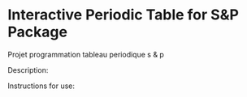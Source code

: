 # Interactive Periodic Table for S&P Package
Projet programmation tableau periodique s &amp; p


Description: 

Instructions for use:
